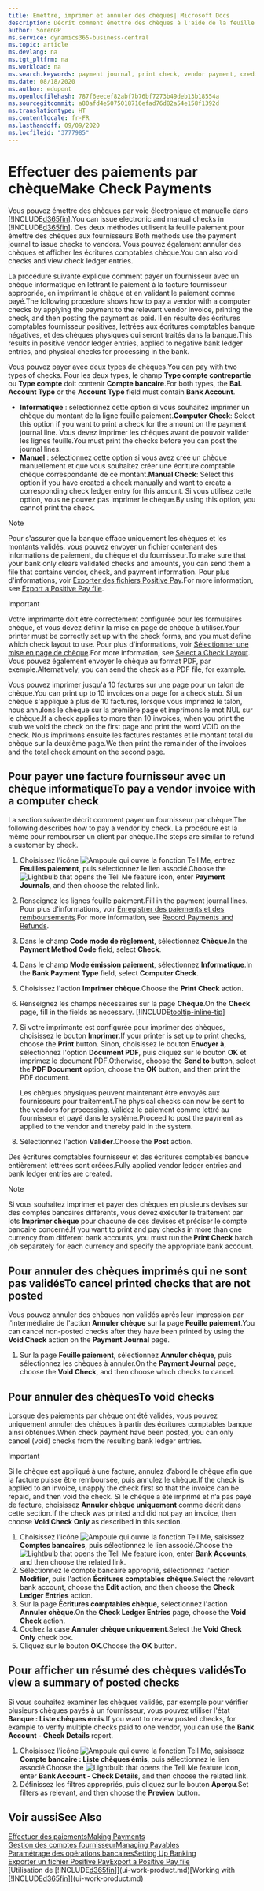 ```yaml
---
title: Emettre, imprimer et annuler des chèques| Microsoft Docs
description: Décrit comment émettre des chèques à l'aide de la feuille paiement, imprimer des chèques, et annuler ou afficher les écritures comptables chèque dans Business Central.
author: SorenGP
ms.service: dynamics365-business-central
ms.topic: article
ms.devlang: na
ms.tgt_pltfrm: na
ms.workload: na
ms.search.keywords: payment journal, print check, vendor payment, creditor, debt, balance due, AP
ms.date: 08/18/2020
ms.author: edupont
ms.openlocfilehash: 787f6eecef82abf7b76bf7273b49deb13b18554a
ms.sourcegitcommit: a80afd4e5075018716efad76d82a54e158f1392d
ms.translationtype: HT
ms.contentlocale: fr-FR
ms.lasthandoff: 09/09/2020
ms.locfileid: "3777985"
---
```

# <a name="make-check-payments"></a><span data-ttu-id="e1f1d-103">Effectuer des paiements par chèque</span><span class="sxs-lookup"><span data-stu-id="e1f1d-103">Make Check Payments</span></span>

<span data-ttu-id="e1f1d-104">Vous pouvez émettre des chèques par voie électronique et manuelle dans [!INCLUDE[d365fin](includes/d365fin_md.md)].</span><span class="sxs-lookup"><span data-stu-id="e1f1d-104">You can issue electronic and manual checks in [!INCLUDE[d365fin](includes/d365fin_md.md)].</span></span> <span data-ttu-id="e1f1d-105">Ces deux méthodes utilisent la feuille paiement pour émettre des chèques aux fournisseurs.</span><span class="sxs-lookup"><span data-stu-id="e1f1d-105">Both methods use the payment journal to issue checks to vendors.</span></span> <span data-ttu-id="e1f1d-106">Vous pouvez également annuler des chèques et afficher les écritures comptables chèque.</span><span class="sxs-lookup"><span data-stu-id="e1f1d-106">You can also void checks and view check ledger entries.</span></span>

<span data-ttu-id="e1f1d-107">La procédure suivante explique comment payer un fournisseur avec un chèque informatique en lettrant le paiement à la facture fournisseur appropriée, en imprimant le chèque et en validant le paiement comme payé.</span><span class="sxs-lookup"><span data-stu-id="e1f1d-107">The following procedure shows how to pay a vendor with a computer checks by applying the payment to the relevant vendor invoice, printing the check, and then posting the payment as paid.</span></span> <span data-ttu-id="e1f1d-108">Il en résulte des écritures comptables fournisseur positives, lettrées aux écritures comptables banque négatives, et des chèques physiques qui seront traités dans la banque.</span><span class="sxs-lookup"><span data-stu-id="e1f1d-108">This results in positive vendor ledger entries, applied to negative bank ledger entries, and physical checks for processing in the bank.</span></span>

<span data-ttu-id="e1f1d-109">Vous pouvez payer avec deux types de chèques.</span><span class="sxs-lookup"><span data-stu-id="e1f1d-109">You can pay with two types of checks.</span></span> <span data-ttu-id="e1f1d-110">Pour les deux types, le champ **Type compte contrepartie** ou **Type compte** doit contenir **Compte bancaire**.</span><span class="sxs-lookup"><span data-stu-id="e1f1d-110">For both types, the **Bal. Account Type** or the **Account Type** field must contain **Bank Account**.</span></span>

- <span data-ttu-id="e1f1d-111">**Informatique** : sélectionnez cette option si vous souhaitez imprimer un chèque du montant de la ligne feuille paiement.</span><span class="sxs-lookup"><span data-stu-id="e1f1d-111">**Computer Check**: Select this option if you want to print a check for the amount on the payment journal line.</span></span> <span data-ttu-id="e1f1d-112">Vous devez imprimer les chèques avant de pouvoir valider les lignes feuille.</span><span class="sxs-lookup"><span data-stu-id="e1f1d-112">You must print the checks before you can post the journal lines.</span></span>
- <span data-ttu-id="e1f1d-113">**Manuel** : sélectionnez cette option si vous avez créé un chèque manuellement et que vous souhaitez créer une écriture comptable chèque correspondante de ce montant.</span><span class="sxs-lookup"><span data-stu-id="e1f1d-113">**Manual Check**: Select this option if you have created a check manually and want to create a corresponding check ledger entry for this amount.</span></span> <span data-ttu-id="e1f1d-114">Si vous utilisez cette option, vous ne pouvez pas imprimer le chèque.</span><span class="sxs-lookup"><span data-stu-id="e1f1d-114">By using this option, you cannot print the check.</span></span>

> [!NOTE]  
> <span data-ttu-id="e1f1d-115">Pour s'assurer que la banque efface uniquement les chèques et les montants validés, vous pouvez envoyer un fichier contenant des informations de paiement, du chèque et du fournisseur.</span><span class="sxs-lookup"><span data-stu-id="e1f1d-115">To make sure that your bank only clears validated checks and amounts, you can send them a file that contains vendor, check, and payment information.</span></span> <span data-ttu-id="e1f1d-116">Pour plus d'informations, voir [Exporter des fichiers Positive Pay](finance-how-positive-pay.md).</span><span class="sxs-lookup"><span data-stu-id="e1f1d-116">For more information, see [Export a Positive Pay file](finance-how-positive-pay.md).</span></span>

> [!IMPORTANT]
> <span data-ttu-id="e1f1d-117">Votre imprimante doit être correctement configurée pour les formulaires chèque, et vous devez définir la mise en page de chèque à utiliser.</span><span class="sxs-lookup"><span data-stu-id="e1f1d-117">Your printer must be correctly set up with the check forms, and you must define which check layout to use.</span></span> <span data-ttu-id="e1f1d-118">Pour plus d'informations, voir [Sélectionner une mise en page de chèque](finance-how-define-check-layouts.md).</span><span class="sxs-lookup"><span data-stu-id="e1f1d-118">For more information, see [Select a Check Layout](finance-how-define-check-layouts.md).</span></span> <span data-ttu-id="e1f1d-119">Vous pouvez également envoyer le chèque au format PDF, par exemple.</span><span class="sxs-lookup"><span data-stu-id="e1f1d-119">Alternatively, you can send the check as a PDF file, for example.</span></span>  

<span data-ttu-id="e1f1d-120">Vous pouvez imprimer jusqu'à 10 factures sur une page pour un talon de chèque.</span><span class="sxs-lookup"><span data-stu-id="e1f1d-120">You can print up to 10 invoices on a page for a check stub.</span></span> <span data-ttu-id="e1f1d-121">Si un chèque s'applique à plus de 10 factures, lorsque vous imprimez le talon, nous annulons le chèque sur la première page et imprimons le mot NUL sur le chèque.</span><span class="sxs-lookup"><span data-stu-id="e1f1d-121">If a check applies to more than 10 invoices, when you print the stub we void the check on the first page and print the word VOID on the check.</span></span> <span data-ttu-id="e1f1d-122">Nous imprimons ensuite les factures restantes et le montant total du chèque sur la deuxième page.</span><span class="sxs-lookup"><span data-stu-id="e1f1d-122">We then print the remainder of the invoices and the total check amount on the second page.</span></span>

## <a name="to-pay-a-vendor-invoice-with-a-computer-check"></a><span data-ttu-id="e1f1d-123">Pour payer une facture fournisseur avec un chèque informatique</span><span class="sxs-lookup"><span data-stu-id="e1f1d-123">To pay a vendor invoice with a computer check</span></span>
<span data-ttu-id="e1f1d-124">La section suivante décrit comment payer un fournisseur par chèque.</span><span class="sxs-lookup"><span data-stu-id="e1f1d-124">The following describes how to pay a vendor by check.</span></span> <span data-ttu-id="e1f1d-125">La procédure est la même pour rembourser un client par chèque.</span><span class="sxs-lookup"><span data-stu-id="e1f1d-125">The steps are similar to refund a customer by check.</span></span>

1. <span data-ttu-id="e1f1d-126">Choisissez l'icône ![Ampoule qui ouvre la fonction Tell Me](media/ui-search/search_small.png "Dites-moi ce que vous voulez faire"), entrez **Feuilles paiement**, puis sélectionnez le lien associé.</span><span class="sxs-lookup"><span data-stu-id="e1f1d-126">Choose the ![Lightbulb that opens the Tell Me feature](media/ui-search/search_small.png "Tell me what you want to do") icon, enter **Payment Journals**, and then choose the related link.</span></span>
2. <span data-ttu-id="e1f1d-127">Renseignez les lignes feuille paiement.</span><span class="sxs-lookup"><span data-stu-id="e1f1d-127">Fill in the payment journal lines.</span></span> <span data-ttu-id="e1f1d-128">Pour plus d'informations, voir [Enregistrer des paiements et des remboursements](payables-how-post-payments-refunds.md).</span><span class="sxs-lookup"><span data-stu-id="e1f1d-128">For more information, see [Record Payments and Refunds](payables-how-post-payments-refunds.md).</span></span>
3. <span data-ttu-id="e1f1d-129">Dans le champ **Code mode de règlement**, sélectionnez **Chèque**.</span><span class="sxs-lookup"><span data-stu-id="e1f1d-129">In the **Payment Method Code** field, select **Check**.</span></span>
4. <span data-ttu-id="e1f1d-130">Dans le champ **Mode émission paiement**, sélectionnez **Informatique**.</span><span class="sxs-lookup"><span data-stu-id="e1f1d-130">In the **Bank Payment Type** field, select **Computer Check**.</span></span>
5. <span data-ttu-id="e1f1d-131">Choisissez l'action **Imprimer chèque**.</span><span class="sxs-lookup"><span data-stu-id="e1f1d-131">Choose the **Print Check** action.</span></span>
6. <span data-ttu-id="e1f1d-132">Renseignez les champs nécessaires sur la page **Chèque**.</span><span class="sxs-lookup"><span data-stu-id="e1f1d-132">On the **Check** page, fill in the fields as necessary.</span></span> [!INCLUDE[tooltip-inline-tip](includes/tooltip-inline-tip_md.md)]
7. <span data-ttu-id="e1f1d-133">Si votre imprimante est configurée pour imprimer des chèques, choisissez le bouton **Imprimer**.</span><span class="sxs-lookup"><span data-stu-id="e1f1d-133">If your printer is set up to print checks, choose the **Print** button.</span></span> <span data-ttu-id="e1f1d-134">Sinon, choisissez le bouton **Envoyer à**, sélectionnez l'option **Document PDF**, puis cliquez sur le bouton **OK** et imprimez le document PDF.</span><span class="sxs-lookup"><span data-stu-id="e1f1d-134">Otherwise, choose the **Send to** button, select the **PDF Document** option, choose the **OK** button, and then print the PDF document.</span></span>

    <span data-ttu-id="e1f1d-135">Les chèques physiques peuvent maintenant être envoyés aux fournisseurs pour traitement.</span><span class="sxs-lookup"><span data-stu-id="e1f1d-135">The physical checks can now be sent to the vendors for processing.</span></span> <span data-ttu-id="e1f1d-136">Validez le paiement comme lettré au fournisseur et payé dans le système.</span><span class="sxs-lookup"><span data-stu-id="e1f1d-136">Proceed to post the payment as applied to the vendor and thereby paid in the system.</span></span>
8. <span data-ttu-id="e1f1d-137">Sélectionnez l'action **Valider**.</span><span class="sxs-lookup"><span data-stu-id="e1f1d-137">Choose the **Post** action.</span></span>

<span data-ttu-id="e1f1d-138">Des écritures comptables fournisseur et des écritures comptables banque entièrement lettrées sont créées.</span><span class="sxs-lookup"><span data-stu-id="e1f1d-138">Fully applied vendor ledger entries and bank ledger entries are created.</span></span>

> [!NOTE]  
> <span data-ttu-id="e1f1d-139">Si vous souhaitez imprimer et payer des chèques en plusieurs devises sur des comptes bancaires différents, vous devez exécuter le traitement par lots **Imprimer chèque** pour chacune de ces devises et préciser le compte bancaire concerné.</span><span class="sxs-lookup"><span data-stu-id="e1f1d-139">If you want to print and pay checks in more than one currency from different bank accounts, you must run the **Print Check** batch job separately for each currency and specify the appropriate bank account.</span></span>

## <a name="to-cancel-printed-checks-that-are-not-posted"></a><span data-ttu-id="e1f1d-140">Pour annuler des chèques imprimés qui ne sont pas validés</span><span class="sxs-lookup"><span data-stu-id="e1f1d-140">To cancel printed checks that are not posted</span></span>
<span data-ttu-id="e1f1d-141">Vous pouvez annuler des chèques non validés après leur impression par l'intermédiaire de l'action **Annuler chèque** sur la page **Feuille paiement**.</span><span class="sxs-lookup"><span data-stu-id="e1f1d-141">You can cancel non-posted checks after they have been printed by using the **Void Check** action on the **Payment Journal** page.</span></span>

1. <span data-ttu-id="e1f1d-142">Sur la page **Feuille paiement**, sélectionnez **Annuler chèque**, puis sélectionnez les chèques à annuler.</span><span class="sxs-lookup"><span data-stu-id="e1f1d-142">On the **Payment Journal** page, choose the **Void Check**, and then choose which checks to cancel.</span></span>

## <a name="to-void-checks"></a><span data-ttu-id="e1f1d-143">Pour annuler des chèques</span><span class="sxs-lookup"><span data-stu-id="e1f1d-143">To void checks</span></span>

<span data-ttu-id="e1f1d-144">Lorsque des paiements par chèque ont été validés, vous pouvez uniquement annuler des chèques à partir des écritures comptables banque ainsi obtenues.</span><span class="sxs-lookup"><span data-stu-id="e1f1d-144">When check payment have been posted, you can only cancel (void) checks from the resulting bank ledger entries.</span></span>

> [!IMPORTANT]
> <span data-ttu-id="e1f1d-145">Si le chèque est appliqué à une facture, annulez d’abord le chèque afin que la facture puisse être remboursée, puis annulez le chèque.</span><span class="sxs-lookup"><span data-stu-id="e1f1d-145">If the check is applied to an invoice, unapply the check first so that the invoice can be repaid, and then void the check.</span></span> <span data-ttu-id="e1f1d-146">Si le chèque a été imprimé et n’a pas payé de facture, choisissez **Annuler chèque uniquement** comme décrit dans cette section.</span><span class="sxs-lookup"><span data-stu-id="e1f1d-146">If the check was printed and did not pay an invoice, then choose **Void Check Only** as described in this section.</span></span>

1. <span data-ttu-id="e1f1d-147">Choisissez l'icône ![Ampoule qui ouvre la fonction Tell Me](media/ui-search/search_small.png "Dites-moi ce que vous voulez faire"), saisissez **Comptes bancaires**, puis sélectionnez le lien associé.</span><span class="sxs-lookup"><span data-stu-id="e1f1d-147">Choose the ![Lightbulb that opens the Tell Me feature](media/ui-search/search_small.png "Tell me what you want to do") icon, enter **Bank Accounts**, and then choose the related link.</span></span>
2. <span data-ttu-id="e1f1d-148">Sélectionnez le compte bancaire approprié, sélectionnez l'action **Modifier**, puis l'action **Écritures comptables chèque**.</span><span class="sxs-lookup"><span data-stu-id="e1f1d-148">Select the relevant bank account, choose the **Edit** action, and then choose the **Check Ledger Entries** action.</span></span>
3. <span data-ttu-id="e1f1d-149">Sur la page **Écritures comptables chèque**, sélectionnez l'action **Annuler chèque**.</span><span class="sxs-lookup"><span data-stu-id="e1f1d-149">On the **Check Ledger Entries** page, choose the **Void Check** action.</span></span>
4. <span data-ttu-id="e1f1d-150">Cochez la case **Annuler chèque uniquement**.</span><span class="sxs-lookup"><span data-stu-id="e1f1d-150">Select the **Void Check Only** check box.</span></span>
5. <span data-ttu-id="e1f1d-151">Cliquez sur le bouton **OK**.</span><span class="sxs-lookup"><span data-stu-id="e1f1d-151">Choose the **OK** button.</span></span>

## <a name="to-view-a-summary-of-posted-checks"></a><span data-ttu-id="e1f1d-152">Pour afficher un résumé des chèques validés</span><span class="sxs-lookup"><span data-stu-id="e1f1d-152">To view a summary of posted checks</span></span>
<span data-ttu-id="e1f1d-153">Si vous souhaitez examiner les chèques validés, par exemple pour vérifier plusieurs chèques payés à un fournisseur, vous pouvez utiliser l'état **Banque : Liste chèques émis**.</span><span class="sxs-lookup"><span data-stu-id="e1f1d-153">If you want to review posted checks, for example to verify multiple checks paid to one vendor, you can use the **Bank Account - Check Details** report.</span></span>
1. <span data-ttu-id="e1f1d-154">Choisissez l'icône ![Ampoule qui ouvre la fonction Tell Me](media/ui-search/search_small.png "Dites-moi ce que vous voulez faire"), saisissez **Compte bancaire : Liste chèques émis**, puis sélectionnez le lien associé.</span><span class="sxs-lookup"><span data-stu-id="e1f1d-154">Choose the ![Lightbulb that opens the Tell Me feature](media/ui-search/search_small.png "Tell me what you want to do") icon, enter **Bank Account - Check Details**, and then choose the related link.</span></span>
2. <span data-ttu-id="e1f1d-155">Définissez les filtres appropriés, puis cliquez sur le bouton **Aperçu**.</span><span class="sxs-lookup"><span data-stu-id="e1f1d-155">Set filters as relevant, and then choose the **Preview** button.</span></span>

## <a name="see-also"></a><span data-ttu-id="e1f1d-156">Voir aussi</span><span class="sxs-lookup"><span data-stu-id="e1f1d-156">See Also</span></span>
[<span data-ttu-id="e1f1d-157">Effectuer des paiements</span><span class="sxs-lookup"><span data-stu-id="e1f1d-157">Making Payments</span></span>](payables-make-payments.md)  
[<span data-ttu-id="e1f1d-158">Gestion des comptes fournisseur</span><span class="sxs-lookup"><span data-stu-id="e1f1d-158">Managing Payables</span></span>](payables-manage-payables.md)  
[<span data-ttu-id="e1f1d-159">Paramétrage des opérations bancaires</span><span class="sxs-lookup"><span data-stu-id="e1f1d-159">Setting Up Banking</span></span>](bank-setup-banking.md)  
[<span data-ttu-id="e1f1d-160">Exporter un fichier Positive Pay</span><span class="sxs-lookup"><span data-stu-id="e1f1d-160">Export a Positive Pay file</span></span>](finance-how-positive-pay.md)  
<span data-ttu-id="e1f1d-161">[Utilisation de [!INCLUDE[d365fin](includes/d365fin_md.md)]](ui-work-product.md)</span><span class="sxs-lookup"><span data-stu-id="e1f1d-161">[Working with [!INCLUDE[d365fin](includes/d365fin_md.md)]](ui-work-product.md)</span></span>  
